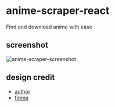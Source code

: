 # anime-scraper-react
Find and download anime with ease

## screenshot
![anime-scraper-screenshot](https://user-images.githubusercontent.com/55067204/187947313-8f0ea7c8-5ec9-493a-ae54-554cba5115e5.png)

## design credit
- [author](https://www.behance.com/martinmadami)
- [figma](https://www.figma.com/file/vW41qqX14PlXb5qYQa7g4j/Anime-scraper?node-id=1%3A2)
